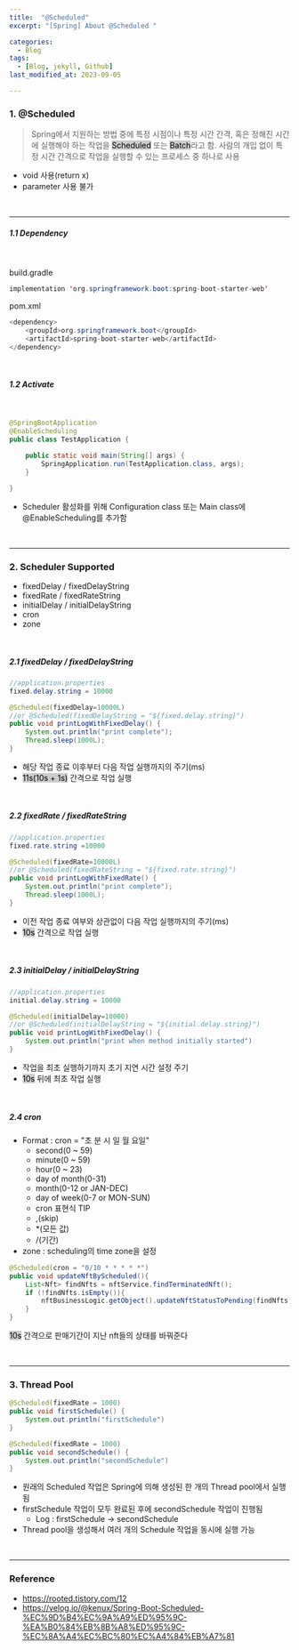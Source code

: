 ```yaml
---
title:  "@Scheduled"
excerpt: "[Spring] About @Scheduled "

categories:
  - Blog
tags:
  - [Blog, jekyll, Github]
last_modified_at: 2023-09-05

---
```

### 1. @Scheduled

> Spring에서 지원하는 방법 중에 특정 시점이나 특정 시간 간격, 혹은 정해진 시간에 실행해야 하는 작업을 <mark style="background-color:#cccccc">Scheduled</mark> 또는 <mark style="background-color:#cccccc">Batch</mark>라고 함. 사람의 개입 없이 특정 시간 간격으로 작업을 실행할 수 있는 프로세스 중 하나로 사용

- void 사용(return x)
- parameter 사용 불가 


<br />

---

##### 1.1  Dependency

<br />

build.gradle

```java
implementation 'org.springframework.boot:spring-boot-starter-web'
```

pom.xml

```java
<dependency> 
    <groupId>org.springframework.boot</groupId>
    <artifactId>spring-boot-starter-web</artifactId>
</dependency>
```

<br />

##### 1.2 Activate

<br />

```java
@SpringBootApplication
@EnableScheduling
public class TestApplication {

    public static void main(String[] args) {
        SpringApplication.run(TestApplication.class, args);
    }

}
```

- Scheduler 활성화를 위해 Configuration class 또는 Main class에 @EnableScheduling를 추가함

<br />

---

### 2. Scheduler Supported

- fixedDelay / fixedDelayString
- fixedRate / fixedRateString
- initialDelay / initialDelayString
- cron
- zone

<br />

##### 2.1 fixedDelay / fixedDelayString

```java
//application.properties
fixed.delay.string = 10000
```

```java
@Scheduled(fixedDelay=10000L) 
//or @Scheduled(fixedDelayString = "${fixed.delay.string}") 
public void printLogWithFixedDelay() {
    System.out.println("print complete");
    Thread.sleep(1000L);
}
```

- 해당 작업 종료 이후부터 다음 작업 실행까지의 주기(ms)
- <mark style="background-color:#cccccc">11s(10s + 1s)</mark> 간격으로 작업 실행

<br />

##### 2.2 fixedRate / fixedRateString

```java
//application.properties
fixed.rate.string =10000
```

```java
@Scheduled(fixedRate=10000L) 
//or @Scheduled(fixedRateString = "${fixed.rate.string}") 
public void printLogWithFixedRate() {
    System.out.println("print complete");
    Thread.sleep(1000L);
}
```

- 이전 작업 종료 여부와 상관없이 다음 작업 실행까지의 주기(ms)
- <mark style="background-color:#cccccc">10s</mark> 간격으로 작업 실행


<br />

##### 2.3 initialDelay / initialDelayString

```java
//application.properties
initial.delay.string = 10000
```

```java
@Scheduled(initialDelay=10000) 
//or @Scheduled(initialDelayString = "${initial.delay.string}") 
public void printLogWithFixedDelay() {
    System.out.println("print when method initially started")
}
```

- 작업을 최초 실행하기까지 초기 지연 시간 설정 주기
- <mark style="background-color:#cccccc">10s</mark> 뒤에 최초 작업 실행


<br />

##### 2.4 cron

- Format : cron = "초 분 시 일 월 요일"
  - second(0 ~ 59)
  - minute(0 ~ 59)
  - hour(0 ~ 23)
  - day of month(0-31)
  - month(0-12 or JAN-DEC)
  - day of week(0-7 or MON-SUN)
  - cron 표현식 TIP
  - ,(skip)
  - *(모든 값)
  - /(기간)
- zone : scheduling의 time zone을 설정


```java
@Scheduled(cron = "0/10 * * * * *")
public void updateNftByScheduled(){
    List<Nft> findNfts = nftService.findTerminatedNft();
    if (!findNfts.isEmpty()){
        nftBusinessLogic.getObject().updateNftStatusToPending(findNfts);
    }
}
```
<mark style="background-color:#cccccc">10s</mark> 간격으로 판매기간이 지난 nft들의 상태를 바꿔준다

<br />

---

### 3. Thread Pool

```java
@Scheduled(fixedRate = 1000)
public void firstSchedule() {
    System.out.println("firstSchedule")
}

@Scheduled(fixedRate = 1000)
public void secondSchedule() {
    System.out.println("secondSchedule")
}
```

- 원래의 Scheduled 작업은 Spring에 의해 생성된 한 개의 Thread pool에서 실행됨
- firstSchedule 작업이 모두 완료된 후에 secondSchedule 작업이 진행됨
  - Log : firstSchedule -> secondSchedule
- Thread pool을 생성해서 여러 개의 Schedule 작업을 동시에 실행 가능


<br />

---

### Reference

- https://rooted.tistory.com/12
- https://velog.io/@kenux/Spring-Boot-Scheduled-%EC%9D%B4%EC%9A%A9%ED%95%9C-%EA%B0%84%EB%8B%A8%ED%95%9C-%EC%8A%A4%EC%BC%80%EC%A4%84%EB%A7%81

